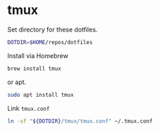 tmux
====

Set directory for these dotfiles.

```bash
DOTDIR=$HOME/repos/dotfiles
```

Install via Homebrew

```bash
brew install tmux
```

or apt.

```bash
sudo apt install tmux
```

Link `tmux.conf`

```bash
ln -sf "${DOTDIR}/tmux/tmux.conf" ~/.tmux.conf
```
